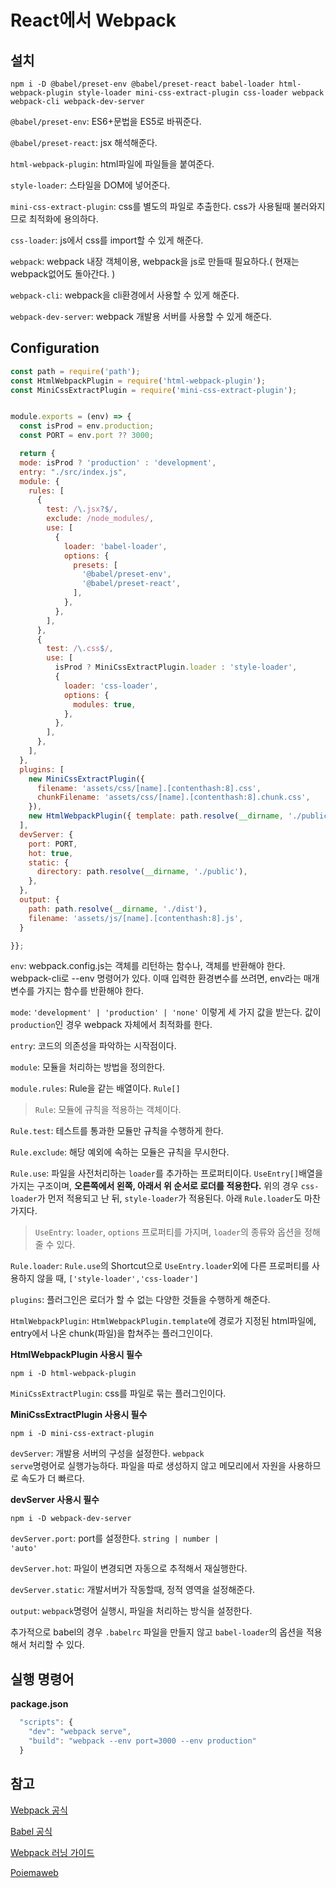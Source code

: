 # React에서 Webpack
## 설치
```
npm i -D @babel/preset-env @babel/preset-react babel-loader html-webpack-plugin style-loader mini-css-extract-plugin css-loader webpack webpack-cli webpack-dev-server
```
<code>@babel/preset-env</code>: ES6+문법을 ES5로 바꿔준다.

<code>@babel/preset-react</code>: jsx 해석해준다.

<code>html-webpack-plugin</code>: html파일에 파일들을 붙여준다.

<code>style-loader</code>: 스타일을 DOM에 넣어준다.

<code>mini-css-extract-plugin</code>: css를 별도의 파일로 추출한다. css가 사용될때 불러와지므로 최적화에 용의하다.

<code>css-loader</code>: js에서 css를 import할 수 있게 해준다.

<code>webpack</code>: webpack 내장 객체이용, webpack을 js로 만들때 필요하다.( 현재는 webpack없어도 돌아간다. )

<code>webpack-cli</code>: webpack을 cli환경에서 사용할 수 있게 해준다.

<code>webpack-dev-server</code>: webpack 개발용 서버를 사용할 수 있게 해준다.

## Configuration
```javascript
const path = require('path');
const HtmlWebpackPlugin = require('html-webpack-plugin');
const MiniCssExtractPlugin = require('mini-css-extract-plugin');


module.exports = (env) => {
  const isProd = env.production;
  const PORT = env.port ?? 3000;

  return {
  mode: isProd ? 'production' : 'development',
  entry: "./src/index.js",
  module: {
    rules: [
      {
        test: /\.jsx?$/,
        exclude: /node_modules/,
        use: [
          {
            loader: 'babel-loader',
            options: {
              presets: [
                '@babel/preset-env',
                '@babel/preset-react',
              ],
            },
          },
        ],
      },
      {
        test: /\.css$/,
        use: [
          isProd ? MiniCssExtractPlugin.loader : 'style-loader',
          {
            loader: 'css-loader',
            options: {
              modules: true,
            },
          },
        ],
      },
    ],
  },
  plugins: [
    new MiniCssExtractPlugin({
      filename: 'assets/css/[name].[contenthash:8].css',
      chunkFilename: 'assets/css/[name].[contenthash:8].chunk.css',
    }),
    new HtmlWebpackPlugin({ template: path.resolve(__dirname, './public/index.html')})
  ],
  devServer: {
    port: PORT,
    hot: true,
    static: {
      directory: path.resolve(__dirname, './public'),
    },
  },
  output: {
    path: path.resolve(__dirname, './dist'),
    filename: 'assets/js/[name].[contenthash:8].js',
  }

}};
```
<code>env</code>: webpack.config.js는 객체를 리턴하는 함수나, 객체를 반환해야 한다. webpack-cli로 --env 명령어가 있다. 이때 입력한 환경변수를 쓰려면, env라는 매개변수를 가지는 함수를 반환해야 한다.

<code>mode</code>: <code>'development' | 'production' | 'none'</code> 이렇게 세 가지 값을 받는다. 값이 <code>production</code>인 경우 webpack 자체에서 최적화를 한다.

<code>entry</code>: 코드의 의존성을 파악하는 시작점이다.

<code>module</code>: 모듈을 처리하는 방법을 정의한다.

<code>module.rules</code>: Rule을 같는 배열이다. <code>Rule[]</code>

> <code>Rule</code>: 모듈에 규칙을 적용하는 객체이다.

<code>Rule.test</code>: 테스트를 통과한 모듈만 규칙을 수행하게 한다.

<code>Rule.exclude</code>: 해당 예외에 속하는 모듈은 규칙을 무시한다.

<code>Rule.use</code>: 파일을 사전처리하는 <code>loader</code>를 추가하는 프로퍼티이다. <code>UseEntry[]</code>배열을 가지는 구조이며, **오른쪽에서 왼쪽, 아래서 위 순서로 로더를 적용한다.** 위의 경우 <code>css-loader</code>가 먼저 적용되고 난 뒤, <code>style-loader</code>가 적용된다. 아래 <code>Rule.loader</code>도 마찬가지다.

> <code>UseEntry</code>: <code>loader</code>, <code>options</code> 프로퍼티를 가지며, <code>loader</code>의 종류와 옵션을 정해줄 수 있다.

<code>Rule.loader</code>: <code>Rule.use</code>의 Shortcut으로 <code>UseEntry.loader</code>외에 다른 프로퍼티를 사용하지 않을 때, <code>['style-loader','css-loader']</code>

<code>plugins</code>: 플러그인은 로더가 할 수 없는 다양한 것들을 수행하게 해준다.

<code>HtmlWebpackPlugin</code>: <code>HtmlWebpackPlugin.template</code>에 경로가 지정된 html파일에, entry에서 나온 chunk(파일)을 합쳐주는 플러그인이다.

**HtmlWebpackPlugin 사용시 필수**
```
npm i -D html-webpack-plugin
```

<code>MiniCssExtractPlugin</code>: css를 파일로 묶는 플러그인이다.

**MiniCssExtractPlugin 사용시 필수**
```
npm i -D mini-css-extract-plugin
```

<code>devServer</code>: 개발용 서버의 구성을 설정한다. <code>webpack serve</code>명령어로 실행가능하다. 파일을 따로 생성하지 않고 메모리에서 자원을 사용하므로 속도가 더 빠르다.

**devServer 사용시 필수**
```
npm i -D webpack-dev-server
```

<code>devServer.port</code>: port를 설정한다. <code>string | number | 'auto'</code>

<code>devServer.hot</code>: 파일이 변경되면 자동으로 추적해서 재실행한다.

<code>devServer.static</code>: 개발서버가 작동할때, 정적 영역을 설정해준다.

<code>output</code>: <code>webpack</code>명령어 실행시, 파일을 처리하는 방식을 설정한다.

추가적으로 babel의 경우 <code>.babelrc</code> 파일을 만들지 않고 <code>babel-loader</code>의 옵션을 적용해서 처리할 수 있다.

## 실행 명령어
**package.json**
```javascript
  "scripts": {
    "dev": "webpack serve",
    "build": "webpack --env port=3000 --env production"
  }
```

## 참고
[Webpack 공식](https://webpack.js.org/)

[Babel 공식](https://babeljs.io/)

[Webpack 러닝 가이드](https://yamoo9.gitbook.io/webpack/)

[Poiemaweb](https://poiemaweb.com/)